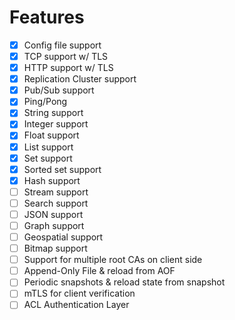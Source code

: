 # Features

- [x] Config file support
- [x] TCP support w/ TLS
- [x] HTTP support w/ TLS
- [x] Replication Cluster support
- [x] Pub/Sub support
- [x] Ping/Pong
- [x] String support
- [x] Integer support
- [x] Float support
- [x] List support
- [x] Set support
- [x] Sorted set support
- [x] Hash support
- [ ] Stream support
- [ ] Search support
- [ ] JSON support
- [ ] Graph support
- [ ] Geospatial support
- [ ] Bitmap support
- [ ] Support for multiple root CAs on client side
- [ ] Append-Only File & reload from AOF
- [ ] Periodic snapshots & reload state from snapshot
- [ ] mTLS for client verification
- [ ] ACL Authentication Layer